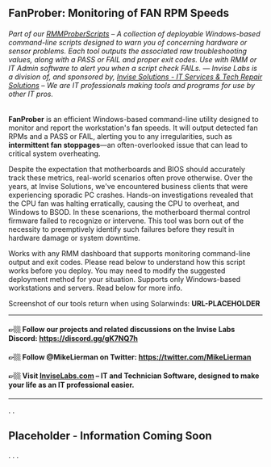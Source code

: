 ## FanProber: Monitoring of FAN RPM Speeds
###### Part of our [RMMProberScripts](https://github.com/InviseLabs/RMMProberScripts) – A collection of deployable Windows-based command-line scripts designed to warn you of concerning hardware or sensor problems. Each tool outputs the associated raw troubleshooting values, along with a PASS or FAIL and proper exit codes. Use with RMM or IT Admin software to alert you when a script check FAILs. — Invise Labs is a division of, and sponsored by, [Invise Solutions - IT Services & Tech Repair Solutions](https://invisesolutions.com/) – We are IT professionals making tools and programs for use by other IT pros.

**FanProber** is an efficient Windows-based command-line utility designed to monitor and report the workstation's fan speeds. It will output detected fan RPMs and a PASS or FAIL, alerting you to any irregularities, such as **intermittent fan stoppages**—an often-overlooked issue that can lead to critical system overheating.

Despite the expectation that motherboards and BIOS should accurately track these metrics, real-world scenarios often prove otherwise. Over the years, at Invise Solutions, we've encountered business clients that were experiencing sporadic PC crashes. Hands-on investigations revealed that the CPU fan was halting erratically, causing the CPU to overheat, and Windows to BSOD. In these scenarions, the motherboard thermal control firmware failed to recognize or intervene. This tool was born out of the necessity to preemptively identify such failures before they result in hardware damage or system downtime.

Works with any RMM dashboard that supports monitoring command-line output and exit codes. Please read below to understand how this script works before you deploy. You may need to modify the suggested deployment method for your situation. Supports only Windows-based workstations and servers. Read below for more info.

Screenshot of our tools return when using Solarwinds: **URL-PLACEHOLDER**

---
#### 👉🏼 Follow our projects and related discussions on the Invise Labs Discord: https://discord.gg/gK7NQ7h
#### 👉🏼 Follow @MikeLierman on Twitter: https://twitter.com/MikeLierman
#### 👉🏼 Visit [InviseLabs.com](https://InviseLabs.com/) – IT and Technician Software, designed to make your life as an IT professional easier.
---

.
.

## Placeholder - Information Coming Soon
. . .
